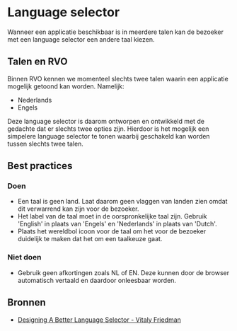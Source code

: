 # Language selector

Wanneer een applicatie beschikbaar is in meerdere talen kan de bezoeker met een language selector een andere taal kiezen.

## Talen en RVO

Binnen RVO kennen we momenteel slechts twee talen waarin een applicatie mogelijk getoond kan worden. Namelijk:

- Nederlands
- Engels

Deze language selector is daarom ontworpen en ontwikkeld met de gedachte dat er slechts twee opties zijn. Hierdoor is het mogelijk een simpelere language selector te tonen waarbij geschakeld kan worden tussen slechts twee talen.

## Best practices

### Doen

- Een taal is geen land. Laat daarom geen vlaggen van landen zien omdat dit verwarrend kan zijn voor de bezoeker.
- Het label van de taal moet in de oorspronkelijke taal zijn. Gebruik 'English' in plaats van 'Engels' en 'Nederlands' in plaats van 'Dutch'.
- Plaats het wereldbol icoon voor de taal om het voor de bezoeker duidelijk te maken dat het om een taalkeuze gaat.

### Niet doen

- Gebruik geen afkortingen zoals NL of EN. Deze kunnen door de browser automatisch vertaald en daardoor onleesbaar worden.

## Bronnen

- [Designing A Better Language Selector - Vitaly Friedman](https://web.archive.org/web/20220519171055/https://www.smashingmagazine.com/2022/05/designing-better-language-selector/)
